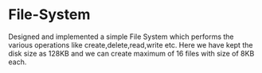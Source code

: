 # File-System
Designed and implemented a simple File System which performs the various operations like create,delete,read,write etc. Here we have kept the disk size as 128KB and we can create maximum of 16 files with size of  8KB each.
